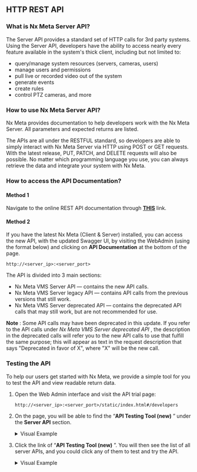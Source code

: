 ## HTTP REST API

### What is Nx Meta Server API?

The Server API provides a standard set of HTTP calls for 3rd party systems. Using the Server API, developers have the ability to access nearly every feature available in the system's thick client, including but not limited to:

* query/manage system resources (servers, cameras, users)
* manage users and permissions
* pull live or recorded video out of the system
* generate events
* create rules
* control PTZ cameras, and more

### How to use Nx Meta Server API?

Nx Meta provides documentation to help developers work with the Nx Meta Server. All parameters and expected returns are listed.

The APIs are all under the RESTFUL standard, so developers are able to simply interact with Nx Meta Server via HTTP using POST or GET requests. With the latest release, PUT, PATCH, and DELETE requests will also be possible. No matter which programming language you use, you can always retrieve the data and integrate your system with Nx Meta.

### How to access the API Documentation?

#### Method 1

Navigate to the online REST API documentation through **[THIS](https://meta.nxvms.com/doc/developers/api-tool/)** link.

#### Method 2

If you have the latest Nx Meta (Client & Server) installed, you can access the new API, with the updated Swagger UI, by visiting the WebAdmin (using the format below) and clicking on **API Documentation** at the bottom of the page.

```
http://<server_ip>:<server_port>
```

The API is divided into 3 main sections:

* Nx Meta VMS Server API — contains the new API calls.
* Nx Meta VMS Server legacy API — contains API calls from the previous versions that still work.
* Nx Meta VMS Server deprecated API — contains the deprecated API calls that may still work, but are not recommended for use.

**Note** : Some API calls may have been deprecated in this update. If you refer to the API calls under *Nx Meta VMS Server deprecated API* , the description in the deprecated calls will refer you to the new API calls to use that fulfill the same purpose; this will appear as text in the request description that says "Deprecated in favor of X", where "X" will be the new call.

### Testing the API

To help our users get started with Nx Meta, we provide a simple tool for you to test the API and view readable return data.

1. Open the Web Admin interface and visit the API trial page:

   ```
   http://<server_ip>:<server_port>/static/index.html#/developers
   ```
2. On the page, you will be able to find the “**API Testing Tool (new)** ” under the **Server API** section.

   <details><summary><span>Visual Example</span></summary>

   ![image.png (2039×1522)](https://meta.nxvms.com/static/media/server-http-rest-api/body-617/body-baeb050d-6ec5-4de4-abab-740664a89382.png)

   </details>
3. Click the link of “**API Testing Tool (new)** ”. You will then see the list of all server APIs, and you could click any of them to test and try the API.

   <details><summary data-gramm="false" data-lt-tmp-id="lt-540734" spellcheck="false"><span>Visual Example</span></summary>

   ![image.png (2388×1404)](https://meta.nxvms.com/static/media/server-http-rest-api/body-618/body-32bd034f-f6c5-4dae-b306-c1345785a5d2.png)

   ![193BD301-70F4-4F14-86B3-0A7121F2ACdAB.jpeg](https://meta.nxvms.com/static/media/server-http-rest-api/body-619/body-9c7c6b9f-393d-424c-9bd1-06f7e6c37e22.png)

   </details>
